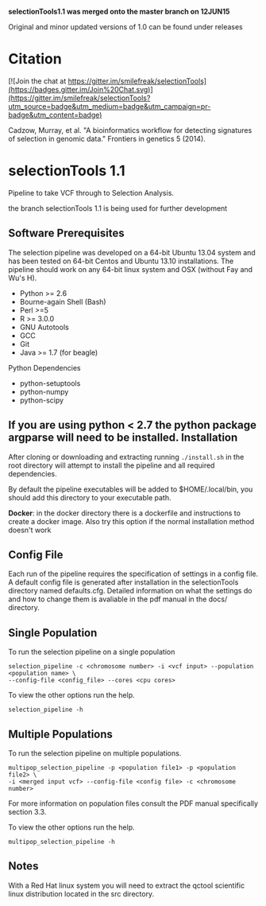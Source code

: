 **selectionTools1.1 was merged onto the master branch on 12JUN15**


Original and minor updated versions of 1.0 can be found under releases

Citation
========

[![Join the chat at https://gitter.im/smilefreak/selectionTools](https://badges.gitter.im/Join%20Chat.svg)](https://gitter.im/smilefreak/selectionTools?utm_source=badge&utm_medium=badge&utm_campaign=pr-badge&utm_content=badge)


Cadzow, Murray, et al. "A bioinformatics workflow for detecting signatures of selection in genomic data." Frontiers in genetics 5 (2014).

selectionTools 1.1
=========================
Pipeline to take VCF through to Selection Analysis.

the branch selectionTools 1.1 is being used for further development 

Software Prerequisites
---------------------

The selection pipeline was developed on a 64-bit Ubuntu 13.04 system and has been tested on 64-bit Centos and Ubuntu 13.10 installations. The pipeline should work on any 64-bit linux system and OSX (without Fay and Wu's H).

* Python >= 2.6
* Bourne-again Shell (Bash)
* Perl >=5
* R >= 3.0.0
* GNU Autotools
* GCC
* Git
* Java >= 1.7 (for beagle)

Python Dependencies

* python-setuptools
* python-numpy
* python-scipy

If you are using python < 2.7 the python package argparse will need to be installed. 
Installation
------------

After cloning or downloading and extracting running `./install.sh` in the root directory will attempt to install the pipeline and all required dependencies.

By default the pipeline executables will be added to $HOME/.local/bin, you should add this directory to your executable path.

__Docker__: in the docker directory there is a dockerfile and instructions to create a docker image. Also try this option if the normal installation method doesn't work

Config File
-----------

Each run of the pipeline requires the specification of settings in a config file. A default config file is generated after installation in the selectionTools directory
named defaults.cfg. Detailed information on what the settings do and how to change them is avaliable in the pdf manual in the docs/ directory.

Single Population
-----------------

To run the selection pipeline on a single population

    selection_pipeline -c <chromosome number> -i <vcf input> --population <population name> \
    --config-file <config_file> --cores <cpu cores>

To view the other options run the help.
    
    selection_pipeline -h

Multiple Populations
--------------------

To run the selection pipeline on multiple populations.

    multipop_selection_pipeline -p <population file1> -p <population file2> \
    -i <merged input vcf> --config-file <config file> -c <chromosome number>

For more information on population files consult the PDF manual specifically section 3.3.

To view the other options run the help.

    multipop_selection_pipeline -h
    
    
Notes
-----

With a Red Hat linux system you will need to extract the qctool scientific linux distribution located in the src directory.


